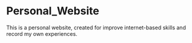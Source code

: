 # Personal_Website
This is a personal website, created for improve internet-based skills and record my own experiences.
